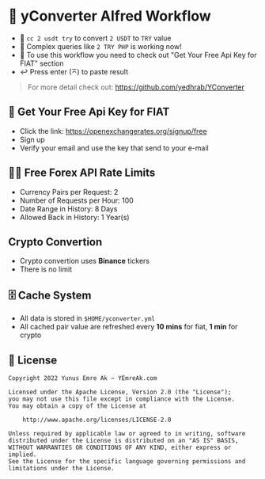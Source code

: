 # 💱 yConverter Alfred Workflow

- 💚 `cc 2 usdt try` to convert `2 USDT` to `TRY` value
- 🎉 Complex queries like `2 TRY PHP` is working now!
- 🔐 To use this workflow you need to check out "Get Your Free Api Key for FIAT" section
- ↩️ Press enter (⌅) to paste result

> For more detail check out: https://github.com/yedhrab/YConverter

## 🔑 Get Your Free Api Key for FIAT

- Click the link: https://openexchangerates.org/signup/free
- Sign up
- Verify your email and use the key that send to your e-mail

## 👮‍♂️ Free Forex API Rate Limits

- Currency Pairs per Request: 2
- Number of Requests per Hour: 100
- Date Range in History: 8 Days
- Allowed Back in History: 1 Year(s)

## Crypto Convertion

- Crypto convertion uses **Binance** tickers
- There is no limit

## 🗄 Cache System

- All data is stored in `$HOME/yconverter.yml`
- All cached pair value are refreshed every **10 mins** for fiat, **1 min** for crypto

## 🪪  License

```
Copyright 2022 Yunus Emre Ak ~ YEmreAk.com

Licensed under the Apache License, Version 2.0 (the "License");
you may not use this file except in compliance with the License.
You may obtain a copy of the License at

    http://www.apache.org/licenses/LICENSE-2.0

Unless required by applicable law or agreed to in writing, software
distributed under the License is distributed on an "AS IS" BASIS,
WITHOUT WARRANTIES OR CONDITIONS OF ANY KIND, either express or implied.
See the License for the specific language governing permissions and
limitations under the License.
```
